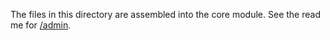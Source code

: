 
The files in this directory are assembled into the core module. See the read me for [/admin](../../admin).